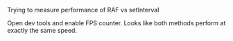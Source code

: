 Trying to measure performance of RAF vs setInterval

Open dev tools and enable FPS counter. Looks like both methods perform at 
exactly the same speed.
